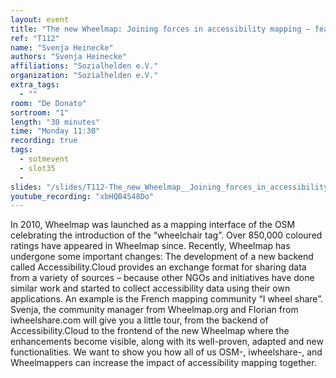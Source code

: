 ```yaml
---
layout: event
title: "The new Wheelmap: Joining forces in accessibility mapping – feat.: “I Wheel Share”"
ref: "T112"
name: "Svenja Heinecke"
authors: "Svenja Heinecke"
affiliations: "Sozialhelden e.V."
organization: "Sozialhelden e.V."
extra_tags:
  - ""
room: "De Donato"
sortroom: "1"
length: "30 minutes"
time: "Monday 11:30"
recording: true
tags:
  - sotmevent
  - slot35
  - 
slides: "/slides/T112-The_new_Wheelmap__Joining_forces_in_accessibility_mapping___feat____I_Wheel_Share_.pdf"
youtube_recording: "xbHQB4548Do"
---
```

In 2010, Wheelmap was launched as a mapping interface of the OSM celebrating the introduction of the “wheelchair tag”. Over 850,000 coloured ratings have appeared in Wheelmap since. Recently, Wheelmap has undergone some important changes: The development of a new backend called Accessibility.Cloud provides an exchange format for sharing data from a variety of sources – because other NGOs and initiatives have done similar work and started to collect accessibility data using their own applications. An example is the French mapping community “I wheel share”. 
Svenja, the community manager from Wheelmap.org and Florian from iwheelshare.com will give you a little tour, from the backend of Accessibility.Cloud to the frontend of the new Wheelmap where the enhancements become visible, along with its well-proven, adapted and new functionalities. We want to show you how all of us OSM-, iwheelshare-, and Wheelmappers can increase the impact of accessibility mapping together.
